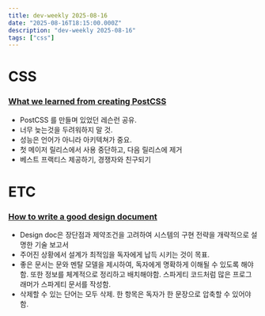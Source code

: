 ```yaml
---
title: dev-weekly 2025-08-16
date: "2025-08-16T18:15:00.000Z"
description: "dev-weekly 2025-08-16"
tags: ["css"]
---
```


# CSS

### [What we learned from creating PostCSS](https://evilmartians.com/chronicles/what-we-learned-from-creating-postcss)

- PostCSS 를 만들며 있었던 레슨런 공유.
- 너무 늦는것을 두려워하지 말 것.
- 성능은 언어가 아니라 아키텍쳐가 중요.
- 첫 메이저 릴리스에서 사용 중단하고, 다음 릴리스에 제거
- 베스트 프랙티스 제공하기, 경쟁자와 친구되기

# ETC

### [How to write a good design document](https://grantslatton.com/how-to-design-document)

- Design doc은 장단점과 제약조건을 고려하여 시스템의 구현 전략을 개략적으로 설명한 기술 보고서
- 주어진 상황에서 설계가 최적임을 독자에게 납득 시키는 것이 목표.
- 좋은 문서는 문와 멘탈 모델을 제시하여, 독자에게 명확하게 이해될 수 있도록 해야함. 또한 정보를 체계적으로 정리하고 배치해야함. 스파게티 코드처럼 많은 프로그래머가 스파게티 문서를 작성함.
- 삭제할 수 있는 단어는 모두 삭제. 한 항목은 독자가 한 문장으로 압축할 수 있어야 함.
